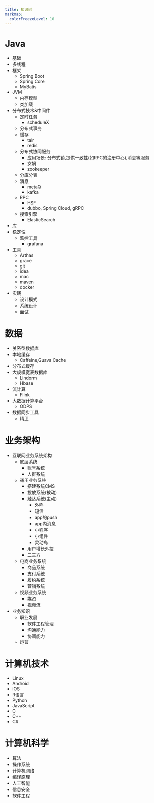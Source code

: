 ```yaml
---
title: 知识树
markmap:
  colorFreezeLevel: 10
---
```


# Java
* 基础
* 多线程
* 框架
  * Spring Boot
  * Spring Core
  * MyBatis
* JVM
  * 内存模型
  * 类加载
* 分布式技术&中间件
  * 定时任务
    * scheduleX
  * 分布式事务
  * 缓存
    * tair
    * redis
  * 分布式协同服务
    * 应用场景: 分布式锁,提供一致性(如RPC的注册中心),消息等服务
    * 女娲
    * zookeeper
  * 分库分表
  * 消息
    * metaQ
    * kafka
  * RPC
    * HSF
    * dubbo, Spring Cloud, gRPC
  * 搜索引擎
    * ElasticSearch
* 库
* 稳定性
  * 监控工具
    * grafana
* 工具
  * Arthas
  * grace
  * git
  * idea
  * mac
  * maven
  * docker
* 实践
  * 设计模式
  * 系统设计
  * 面试



# 数据
* 关系型数据库
* 本地缓存
  * Caffeine,Guava Cache
* 分布式缓存
* 大规模宽表数据库
  * Lindorm
  * Hbase
* 流计算
  * Flink
* 大数据计算平台
  * ODPS
* 数据同步工具
  * 精卫


# 业务架构
* 互联网业务系统架构
  * 底层系统
    * 账号系统
    * 人群系统
  * 通用业务系统
    * 搭建系统CMS
    * 投放系统(被动)
    * 触达系统(主动)
      * 外呼
      * 短信
      * app的push
      * app内消息
      * 小程序
      * 小组件
      * 灵动岛
    * 用户增长外投
    * 二三方
  * 电商业务系统
    * 商品系统
    * 支付系统
    * 履约系统
    * 营销系统
  * 视频业务系统
    * 媒资
    * 视频流
* 业务知识
  * 职业发展
    * 软件工程管理
    * 沟通能力
    * 协调能力
  * 运营




# 计算机技术
* Linux
* Android
* iOS
* R语言
* Python
* JavaScript
* C
* C++
* C#



# 计算机科学
* 算法
* 操作系统
* 计算机网络
* 编译原理
* 人工智能
* 信息安全
* 软件工程